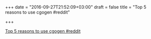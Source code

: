+++
date = "2016-09-27T21:52:09+03:00"
draft = false
title = "Top 5 reasons to use cgogen  #reddit"

+++

<p><a href="https://t.co/7xbh1WmRC6">Top 5 reasons to use cgogen  #reddit</a></p>
